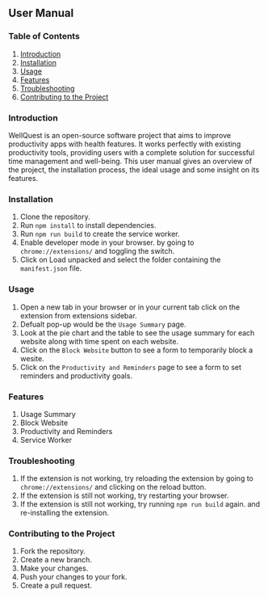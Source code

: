 ## User Manual

### Table of Contents
1. [Introduction](#Introduction)
2. [Installation](#Installation)
3. [Usage](#Usage)
4. [Features](#Features)
5. [Troubleshooting](#Troubleshooting)
6. [Contributing to the Project](#Contributing-to-the-Project)

### Introduction
WellQuest is an open-source software project that aims to improve productivity apps with health features. It works perfectly with existing productivity tools, providing users with a complete solution for successful time management and well-being. This user manual gives an overview of the project, the installation process, the ideal usage and some insight on its features.

### Installation

1. Clone the repository.
2. Run `npm install` to install dependencies.
3. Run `npm run build` to create the service worker.
4. Enable developer mode in your browser. by going to `chrome://extensions/` and toggling the switch.
5. Click on Load unpacked and select the folder containing the `manifest.json` file.

### Usage

1. Open a new tab in your browser or in your current tab click on the extension from extensions sidebar.
2. Defualt pop-up would be the `Usage Summary` page.
3. Look at the pie chart and the table to see the usage summary for each website along with time spent on each website.
4. Click on the `Block Website` button to see a form to temporarily block a wesite.
5. Click on the `Productivity and Reminders` page to see a form to set reminders and productivity goals.

### Features

1. Usage Summary
2. Block Website
3. Productivity and Reminders
4. Service Worker


### Troubleshooting
1. If the extension is not working, try reloading the extension by going to `chrome://extensions/` and clicking on the reload button.
2. If the extension is still not working, try restarting your browser.
3. If the extension is still not working, try running `npm run build` again. and re-installing the extension.


### Contributing to the Project
1. Fork the repository.
2. Create a new branch.
3. Make your changes.
4. Push your changes to your fork.
5. Create a pull request.
